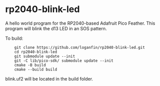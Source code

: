 # rp2040-blink-led

A hello world program for the RP2040-based Adafruit Pico Feather. This program will blink the d13 LED in an SOS pattern.

To build:

```
    git clone https://github.com/loganfin/rp2040-blink-led.git
    cd rp2040-blink-led
    git submodule update --init
    git -C lib/pico-sdk/ submodule update --init
    cmake -B build
    cmake --build build
```

blink.uf2 will be located in the build folder.

